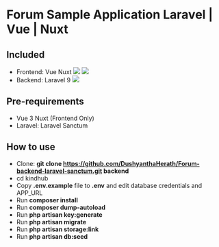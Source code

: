 # Forum Sample Application Laravel | Vue | Nuxt

## Included
- Frontend: Vue Nuxt <img src="https://img.shields.io/badge/Nuxt-3-green"> <img src="https://img.shields.io/badge/Vue-3-brightgreen">
- Backend: Laravel 9 <img src="https://img.shields.io/badge/Laravel-9-red">

## Pre-requirements
- Vue 3 Nuxt (Frontend Only)
- Laravel: Laravel Sanctum

## How to use

- Clone: __git clone https://github.com/DushyanthaHerath/Forum-backend-laravel-sanctum.git backend__
- cd kindhub
- Copy __.env.example__ file to __.env__ and edit database credentials and APP_URL
- Run __composer install__
- Run __composer dump-autoload__
- Run __php artisan key:generate__
- Run __php artisan migrate__
- Run __php artisan storage:link__
- Run __php artisan db:seed__


